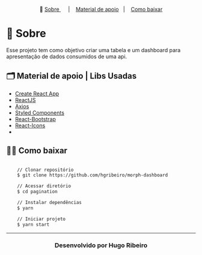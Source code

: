 <div align="center">
</div>

<p align="center">🎉
  <a href="#-sobre"> Sobre </a>&nbsp;&nbsp;&nbsp;&nbsp;&nbsp;|&nbsp;&nbsp;&nbsp;
  <a href="#-material-de-apoio-|-libs-usadas">Material de apoio</a>&nbsp;&nbsp;&nbsp;|&nbsp;&nbsp;&nbsp;
    <a href="#-como-baixar">Como baixar</a>
</p>

# 🔖 Sobre

Esse projeto tem como objetivo criar uma tabela e um dashboard para apresentação de dados consumidos de uma api.

## 🗂 Material de apoio | Libs Usadas

- [Create React App](https://github.com/facebook/create-react-app)
- [ReactJS](https://pt-br.reactjs.org/)
- [Axios](https://github.com/axios/axios)
- [Styled Components](https://styled-components.com/)
- [React-Bootstrap](https://react-bootstrap.github.io/)
- [React-Icons](https://react-icons.github.io/react-icons/)
-

## 👍🏻 Como baixar

```bash

    // Clonar repositório
    $ git clone https://github.com/hgribeiro/morph-dashboard

    // Acessar diretório
    $ cd pagination

    // Instalar dependências
    $ yarn

    // Iniciar projeto
    $ yarn start
```

---

<h3 align="center">Desenvolvido por   Hugo Ribeiro </h3>
